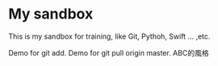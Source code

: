 # My sandbox

This is my sandbox for training, like Git, Pythoh, Swift ... ,etc.

Demo for git add.
Demo for git pull origin master.
ABC的風格